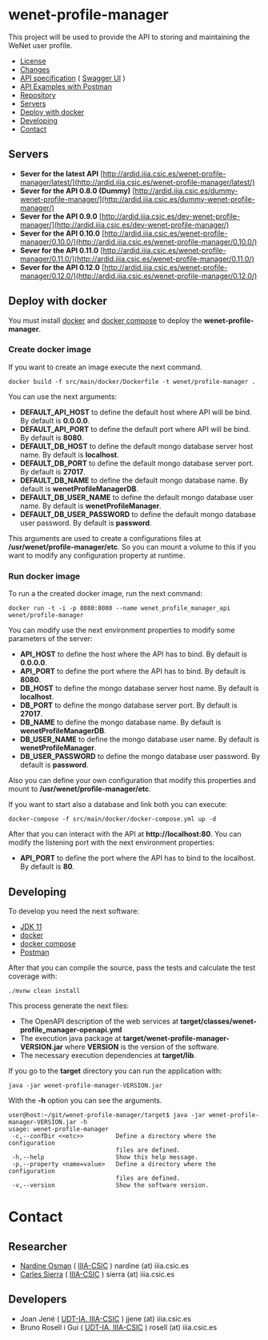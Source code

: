 # wenet-profile-manager

This project will be used to provide the API to storing and maintaining the WeNet user profile.

 - [License](LICENSE)
 - [Changes](CHANGELOG)
 - [API specification](https://bitbucket.org/wenet/wenet-components-documentation/src/master/sources/wenet-profile_manager-openapi.yaml) ( [Swagger UI](http://swagger.u-hopper.com/?url=https://bitbucket.org/wenet/wenet-components-documentation/raw/master/sources/wenet-profile_manager-openapi.yaml) )
 - [API Examples with Postman](https://bitbucket.org/wenet/wenet-components-documentation/raw/b529541301d7dcc1f6b3fbf6afae3a18a18037f7/Postman_collections/wenet-profile_manager_api/wenet-profile-manager.postman_collection.json)
 - [Repository](https://rosell@bitbucket.org/wenet/wenet-profile-manager.git)
 - [Servers](#servers)
 - [Deploy with docker](#deploy-with-docker)
 - [Developing](#developing)
 - [Contact](#contact)

## Servers

  - **Sever for the latest API** [http://ardid.iiia.csic.es/wenet-profile-manager/latest/](http://ardid.iiia.csic.es/wenet-profile-manager/latest/)
 - **Sever for the API 0.8.0 (Dummy)** [http://ardid.iiia.csic.es/dummy-wenet-profile-manager/](http://ardid.iiia.csic.es/dummy-wenet-profile-manager/)
  - **Sever for the API 0.9.0** [http://ardid.iiia.csic.es/dev-wenet-profile-manager/](http://ardid.iiia.csic.es/dev-wenet-profile-manager/)
  - **Sever for the API 0.10.0** [http://ardid.iiia.csic.es/wenet-profile-manager/0.10.0/](http://ardid.iiia.csic.es/wenet-profile-manager/0.10.0/)
- **Sever for the API 0.11.0** [http://ardid.iiia.csic.es/wenet-profile-manager/0.11.0/](http://ardid.iiia.csic.es/wenet-profile-manager/0.11.0/)
- **Sever for the API 0.12.0** [http://ardid.iiia.csic.es/wenet-profile-manager/0.12.0/](http://ardid.iiia.csic.es/wenet-profile-manager/0.12.0/)

## Deploy with docker

  You must install [docker](https://docs.docker.com/install/) and
  [docker compose](https://docs.docker.com/compose/install/) to deploy
  the **wenet-profile-manager**.

### Create docker image

If you want to create an image execute the next command.

```
docker build -f src/main/docker/Dockerfile -t wenet/profile-manager .
```

You can use the next arguments:

 - **DEFAULT_API_HOST** to define the default host where API will be bind. By default is **0.0.0.0**.
 - **DEFAULT_API_PORT** to define the default port where API will be bind. By default is **8080**.
 - **DEFAULT_DB_HOST** to define the default mongo database server host name. By default is **localhost**.
 - **DEFAULT_DB_PORT** to define the default mongo database server port. By default is **27017**.
 - **DEFAULT_DB_NAME** to define the default mongo database name. By default is **wenetProfileManagerDB**.
 - **DEFAULT_DB_USER_NAME** to define the default mongo database user name. By default is **wenetProfileManager**.
 - **DEFAULT_DB_USER_PASSWORD** to define the default mongo database user password. By default is **password**.

This arguments are used to create a configurations files at **/usr/wenet/profile-manager/etc**.
So you can mount a volume to this if you want to modify any configuration property at runtime.


### Run docker image

To run a the created docker image, run the next command:

```
docker run -t -i -p 8080:8080 --name wenet_profile_manager_api wenet/profile-manager
```

You can modify use the next environment properties to modify some parameters of the server:

 - **API_HOST** to define the host where the API has to bind. By default is **0.0.0.0**.
 - **API_PORT** to define the port where the API has to bind. By default is **8080**.
 - **DB_HOST** to define the mongo database server host name. By default is **localhost**.
 - **DB_PORT** to define the mongo database server port. By default is **27017**.
 - **DB_NAME** to define the mongo database name. By default is **wenetProfileManagerDB**.
 - **DB_USER_NAME** to define the mongo database user name. By default is **wenetProfileManager**.
 - **DB_USER_PASSWORD** to define the mongo database user password. By default is **password**.

Also you can define your own configuration that modify this properties and mount to  **/usr/wenet/profile-manager/etc**.

If you want to start also a database and link both you can execute:

```
docker-compose -f src/main/docker/docker-compose.yml up -d
```

After that you can interact with the API at **http://localhost:80**. You can modify the listening port
with the next environment properties:

 - **API_PORT** to define the port where the API has to bind to the localhost. By default is **80**.


## Developing

To develop you need the next software:

 - [JDK 11](https://www.oracle.com/java/technologies/javase-jdk11-downloads.html)
 - [docker](https://docs.docker.com/install/)
 - [docker compose](https://docs.docker.com/compose/install/)
 - [Postman](https://www.postman.com/downloads/)

After that you can compile the source, pass the tests and calculate the test coverage with:

```
./mvnw clean install
```

This process generate the next files:

 - The OpenAPI description of the web services at **target/classes/wenet-profile_manager-openapi.yml**
 - The execution java package at **target/wenet-profile-manager-VERSION.jar** where **VERSION** is the version of the software.
 - The necessary execution dependencies at **target/lib**.


If you go to the **target** directory you can run the application with:

```
java -jar wenet-profile-manager-VERSION.jar
```

With the **-h** option you can see the arguments.

```
user@host:~/git/wenet-profile-manager/target$ java -jar wenet-profile-manager-VERSION.jar -h
usage: wenet-profile-manager
 -c,--confDir <<etc>>         Define a directory where the configuration
                              files are defined.
 -h,--help                    Show this help message.
 -p,--property <name=value>   Define a directory where the configuration
                              files are defined.
 -v,--version                 Show the software version.
```

# Contact

## Researcher

 - [Nardine Osman](http://www.iiia.csic.es/~nardine/) ( [IIIA-CSIC](http://www.iiia.csic.es) ) nardine (at) iiia.csic.es
 - [Carles Sierra](http://www.iiia.csic.es/~sierra/) ( [IIIA-CSIC](http://www.iiia.csic.es) ) sierra (at) iiia.csic.es

## Developers

 - Joan Jené ( [UDT-IA, IIIA-CSIC](http://www.iiia.csic.es) ) jjene (at) iiia.csic.es
 - Bruno Rosell i Gui ( [UDT-IA, IIIA-CSIC](http://www.iiia.csic.es) ) rosell (at) iiia.csic.es
